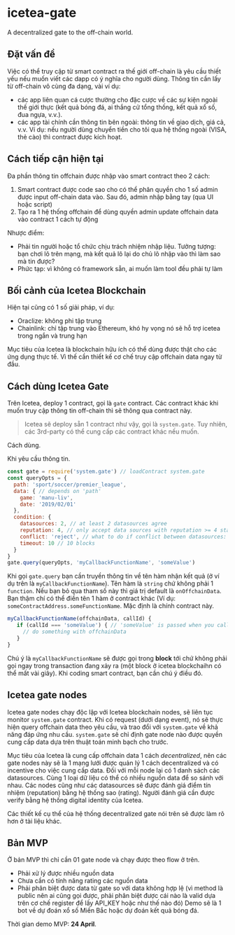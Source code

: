 # icetea-gate

A decentralized gate to the off-chain world.

## Đặt vấn đề

Việc có thể truy cập từ smart contract ra thế giới off-chain là yêu cầu thiết yếu nếu muốn viết các dapp có ý nghĩa cho người dùng. Thông tin cần lấy từ off-chain vô cùng đa dạng, vài ví dụ:
- các app liên quan cá cược thường cho đặc cược về các sự kiện ngoài thế giới thực (kết quả bóng đá, ai thắng cử tổng thống, kết quả xổ số, đua ngựa, v.v.).
- các app tài chính cần thông tin bên ngoài: thông tin về giao dịch, giá cả, v.v. Ví dụ: nếu người dùng chuyển tiền cho tôi qua hệ thống ngoài (VISA, thẻ cào) thì contract được kích hoạt.

## Cách tiếp cận hiện tại

Đa phần thông tin offchain được nhập vào smart contract theo 2 cách:
1. Smart contract được code sao cho có thể phân quyền cho 1 số admin được input off-chain data vào. Sau đó, admin nhập bằng tay (qua UI hoặc script)
2. Tạo ra 1 hệ thống offchain để dùng quyền admin update offchain data vào contract 1 cách tự động

Nhược điểm:
- Phải tin người hoặc tổ chức chịu trách nhiệm nhập liệu. Tưởng tượng: bạn chơi lô trên mạng, mà kết quả lô lại do chủ lô nhập vào thì làm sao mà tin được?
- Phức tạp: vì không có framework sẵn, ai muốn làm tool đều phải tự làm

## Bối cảnh của Icetea Blockchain

Hiện tại cũng có 1 số giải pháp, ví dụ:
- Oraclize: không phi tập trung
- Chainlink: chỉ tập trung vào Ethereum, khó hy vọng nó sẽ hỗ trợ icetea trong ngắn và trung hạn

Mục tiêu của Icetea là blockchain hữu ích có thể dùng được thật cho các ứng dụng thực tế. Vì thế cần thiết kế cơ chế truy cập offchain data ngay từ đầu.

## Cách dùng Icetea Gate

Trên Icetea, deploy 1 contract, gọi là `gate` contract.
Các contract khác khi muốn truy cập thông tin off-chain thì sẽ thông qua contract này.

> Icetea sẽ deploy sẵn 1 contract như vậy, gọi là `system.gate`. Tuy nhiên, các 3rd-party có thể cung cấp các contract khác nếu muốn.

Cách dùng.

Khi yêu cầu thông tin.

```js
const gate = require('system.gate') // loadContract system.gate
const queryOpts = {
  path: 'sport/soccer/premier_league',
  data: { // depends on 'path'
    game: 'manu-liv',
    date: '2019/02/01'
  },
  condition: {
    datasources: 2, // at least 2 datasources agree
    reputation: 4, // only accept data sources with reputation >= 4 stars
    conflict: 'reject', // what to do if conflict between datasources: reject, avarage
    timeout: 10 // 10 blocks
  }
}
gate.query(queryOpts, 'myCallbackFunctionName', 'someValue')
```

Khi gọi `gate.query` bạn cần truyền thông tin về tên hàm nhận kết quả (ở ví dụ trên là `myCallbackFunctionName`). Tên hàm là `string` chứ không phải 1 `function`. Nếu bạn bỏ qua tham số này thì giá trị default là `onOffchainData`. Bạn thậm chí có thể điền tên 1 hàm ở contract khác (Ví dụ: `someContractAddress.someFunctionName`. Mặc định là chính contract này.

```js
myCallbackFunctionName(offchainData, callId) {
   if (callId === 'someValue') { // 'someValue' is passed when you call gate.query
     // do something with offchainData
   }
}
```

Chú ý là `myCallbackFunctionName` sẽ được gọi trong __block__ tới chứ không phải gọi ngay trong transaction đang xảy ra (một block ở icetea blockchaihn có thể mất vài giây). Khi coding smart contract, bạn cần chú ý điều đó.

## Icetea gate nodes

Icetea gate nodes chạy độc lập với Icetea blockchain nodes, sẽ liên tục monitor `system.gate` contract. Khi có request (dưới dạng event), nó sẽ thực hiện query offchain data theo yêu cầu, và trao đổi với `system.gate` về khả năng đáp ứng nhu cầu. `system.gate` sẽ chỉ định gate node nào được quyền cung cấp data dựa trên thuật toán minh bạch cho trước.

Mục tiêu của Icetea là cung cấp offchain data 1 cách _decentralized_, nên các gate nodes này sẽ là 1 mạng lưới được quản lý 1 cách decentralized và có incentive cho việc cung cấp data. Đối với mỗi node lại có 1 danh sách các datasources. Cùng 1 loại dữ liệu có thể có nhiều nguồn data để so sánh với nhau. Các nodes cũng như các datasources sẽ được đánh giá điểm tín nhiệm (reputation) bằng hệ thống sao (rating). Người đánh giá cần được verify bằng hệ thống digital identity của Icetea.

Các thiết kế cụ thể của hệ thống decentralized gate nói trên sẽ được làm rõ hơn ở tài liệu khác.

## Bản MVP

Ở bản MVP thì chỉ cần 01 gate node và chạy được theo flow ở trên.
- Phải xử lý được nhiều nguồn data
- Chưa cần có tính năng rating các nguồn data
- Phải phân biệt được data từ gate so với data không hợp lệ (vì method là public nên ai cũng gọi được, phải phân biệt được cái nào là valid dựa trên cơ chế register để lấy API_KEY hoặc như thế nào đó)
Demo sẽ là 1 bot về dự đoán xổ số Miền Bắc hoặc dự đoán kết quả bóng đá.

Thời gian demo MVP: __24 April__.
